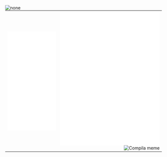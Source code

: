 <img align="left" width="200" alt="none" src="https://count.getloli.com/@arcibyte?name=arcibyte&theme=booru-touhoulat&padding=3&offset=0&align=top&scale=1&pixelated=1&darkmode=auto&num=4&prefix=1"/>
<table>
  <tbody>
    <tr>
      <td>
        <img align="left" alt="none" src="/general.svg"/>
      </td>
      <td valign="top" style="position: relative;">
        <img align="right" alt="none" src="/medias.svg"/>
        <div style="float: right; margin-left: 10px;">
          <img src="https://github.com/user-attachments/assets/52a0830c-6d9e-41b2-ad09-d59e096be2d2" alt="Compila meme" width="300" />
        </div>
      </td>
    </tr>
  </tbody>
</table>
